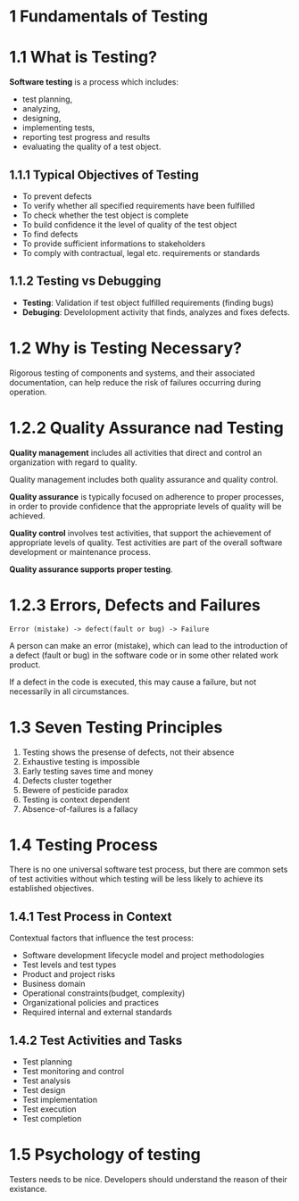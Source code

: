 # **1 Fundamentals of Testing**
# 1.1 What is Testing?
**Software testing** is a process which includes:
- test planning,
- analyzing,
- designing,
- implementing tests,
- reporting test progress and results
- evaluating the quality of a test object. 

## 1.1.1 Typical Objectives of Testing
- To prevent defects
- To verify whether all specified requirements have been fulfilled
- To check whether the test object is complete
- To build confidence it the level of quality of the test object
- To find defects
- To provide sufficient informations to stakeholders
- To comply with contractual, legal etc. requirements or standards

## 1.1.2 Testing vs Debugging
- **Testing**: Validation if test object fulfilled requirements (finding bugs)
- **Debuging**: Develolopment activity that finds, analyzes and fixes defects.

# 1.2 Why is Testing Necessary?
Rigorous testing of components and systems, and their associated documentation, can help reduce the risk of failures occurring during operation.

# 1.2.2 Quality Assurance nad Testing
**Quality management** includes all activities that direct and control an organization with regard to quality.

Quality management includes both quality assurance and quality control. 

**Quality assurance** is typically focused on adherence to proper processes, in order to provide confidence that the appropriate levels of quality will be achieved.

**Quality control** involves test activities, that support the achievement of appropriate levels of quality. Test activities are part of the overall software development or maintenance process. 

**Quality assurance supports proper testing**.

# 1.2.3 Errors, Defects and Failures
`Error (mistake) -> defect(fault or bug) -> Failure`


A person can make an error (mistake), which can lead to the introduction of a defect (fault or bug) in the software code or in some other related work product. 

If a defect in the code is executed, this may cause a failure, but not necessarily in all circumstances.

# 1.3 Seven Testing Principles

1. Testing shows the presense of defects, not their absence
2. Exhaustive testing is impossible
3. Early testing saves time and money
4. Defects cluster together
5. Bewere of pesticide paradox
6. Testing is context dependent
7. Absence-of-failures is a fallacy

# 1.4 Testing Process
There is no one universal software test process, but there are common sets of test activities without which testing will be less likely to achieve its established objectives.
## 1.4.1 Test Process in Context
Contextual factors that influence the test process:
- Software development lifecycle model and project methodologies
- Test levels and test types
- Product and project risks
- Business domain
- Operational constraints(budget, complexity)
- Organizational policies and practices
- Required internal and external standards 
## 1.4.2 Test Activities and Tasks 
- Test planning
- Test monitoring and control
- Test analysis
- Test design
- Test implementation
- Test execution
- Test completion 
# 1.5 Psychology of testing
Testers needs to be nice. Developers should understand the reason of their existance.
